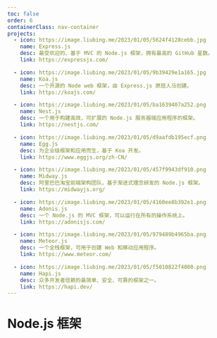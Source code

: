 ```yaml
---
toc: false
order: 6
containerClass: nav-container
projects:
  - icon: https://image.liubing.me/2023/01/05/5624f4128cebb.jpg
    name: Express.js
    desc: 最受欢迎的、基于 MVC 的 Node.js 框架，拥有最高的 GitHub 星数。
    link: https://expressjs.com/

  - icon: https://image.liubing.me/2023/01/05/9b39429e1a165.jpg
    name: Koa.js
    desc: 一个开源的 Node web 框架，由 Express.js 原班人马创建。
    link: https://koajs.com/

  - icon: https://image.liubing.me/2023/01/05/ba1639407a252.png
    name: Nest.js
    desc: 一个用于构建高效，可扩展的 Node.js 服务器端应用程序的框架。
    link: https://nestjs.com/

  - icon: https://image.liubing.me/2023/01/05/d9aafdb195ecf.png
    name: Egg.js
    desc: 为企业级框架和应用而生，基于 Koa 开发。
    link: https://www.eggjs.org/zh-CN/

  - icon: https://image.liubing.me/2023/01/05/457f9943df910.png
    name: Midway.js
    desc: 阿里巴巴淘宝前端架构团队，基于渐进式理念研发的 Node.js 框架。
    link: https://midwayjs.org/

  - icon: https://image.liubing.me/2023/01/05/4160ee8b392e1.png
    name: Adonis.js
    desc: 一个 Node.js 的 MVC 框架，可以运行在所有的操作系统上。
    link: https://adonisjs.com/

  - icon: https://image.liubing.me/2023/01/05/979489b4965ba.png
    name: Meteor.js
    desc: 一个全栈框架，可用于创建 Web 和移动应用程序。
    link: https://www.meteor.com/

  - icon: https://image.liubing.me/2023/01/05/f5010822f4000.png
    name: Hapi.js
    desc: 众多开发者信赖的最简单、安全、可靠的框架之一。
    link: https://hapi.dev/
---
```


# Node.js 框架

<ProjectPanel />
